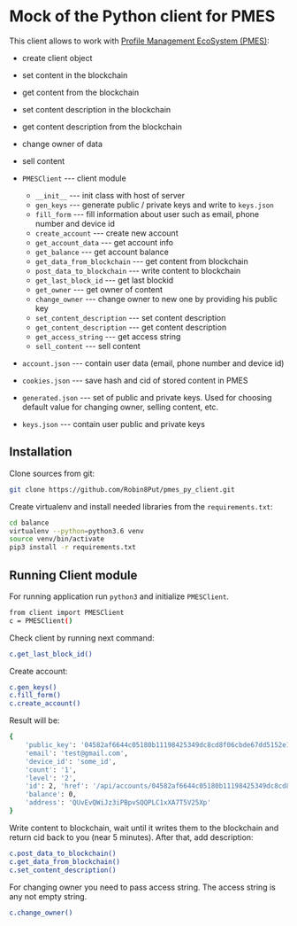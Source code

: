 # Mock of the Python client for PMES

This client allows to work with [Profile Management EcoSystem (PMES)](https://github.com/Robin8Put/pmes):

- create client object
- set content in the blockchain
- get content from the blockchain
- set content description in the blockchain
- get content description from the blockchain
- change owner of data
- sell content

- `PMESClient` --- client module
    - `__init__` --- init class with host of server
    - `gen_keys` --- generate public / private keys and write to `keys.json`
    - `fill_form` --- fill information about user such as email, phone number and device id
    - `create_account` --- create new account
    - `get_account_data` --- get account info
    - `get_balance` --- get account balance
    - `get_data_from_blockchain` --- get content from blockchain
    - `post_data_to_blockchain` --- write content to blockchain
    - `get_last_block_id` --- get last blockid
    - `get_owner` --- get owner of content
    - `change_owner` --- change owner to new one by providing his public key
    - `set_content_description` --- set content description
    - `get_content_description` --- get content description
    - `get_access_string` --- get access string
    - `sell_content` --- sell content
- `account.json` --- contain user data (email, phone number and device id)
- `cookies.json` --- save hash and cid of stored content in PMES
- `generated.json` --- set of public and private keys. Used for choosing default value for changing owner, selling content, etc.
- `keys.json` --- contain user public and private keys

## Installation

Clone sources from git:

```bash
git clone https://github.com/Robin8Put/pmes_py_client.git
```

Create virtualenv and install needed libraries from the `requirements.txt`:

```bash
cd balance
virtualenv --python=python3.6 venv
source venv/bin/activate
pip3 install -r requirements.txt
```

## Running Client module

For running application run `python3` and initialize `PMESClient`.

```bash
from client import PMESClient
c = PMESClient()
```

Check client by running next command:

```bash
c.get_last_block_id()
```

Create account:

```bash
c.gen_keys()
c.fill_form()
c.create_account()
```

Result will be:

```bash
{
    'public_key': '04582af6644c05180b11198425349dc8cd8f06cbde67dd5152e1ab03a4e4080af4cd5748e7e7f1ffe3852db05758623aae4c93e8d59c876c293e52cdfcef25f6ab', 
    'email': 'test@gmail.com', 
    'device_id': 'some_id', 
    'count': '1', 
    'level': '2', 
    'id': 2, 'href': '/api/accounts/04582af6644c05180b11198425349dc8cd8f06cbde67dd5152e1ab03a4e4080af4cd5748e7e7f1ffe3852db05758623aae4c93e8d59c876c293e52cdfcef25f6ab', 
    'balance': 0, 
    'address': 'QUvEvQWiJz3iPBpvSQQPLC1xXA7T5V25Xp'
}
```

Write content to blockchain, wait until it writes them to the blockchain and return cid back to you (near 5 minutes). After that, add description:

```bash
c.post_data_to_blockchain()
c.get_data_from_blockchain()
c.set_content_description()
```

For changing owner you need to pass access string. The access string is any not empty string.

```bash
c.change_owner()
```
